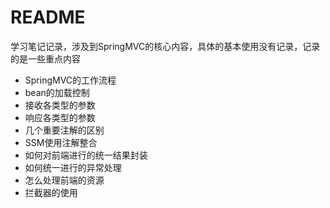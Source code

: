 # README

学习笔记记录，涉及到SpringMVC的核心内容，具体的基本使用没有记录，记录的是一些重点内容

- SpringMVC的工作流程
- bean的加载控制
- 接收各类型的参数
- 响应各类型的参数
- 几个重要注解的区别
- SSM使用注解整合
- 如何对前端进行的统一结果封装
- 如何统一进行的异常处理
- 怎么处理前端的资源
- 拦截器的使用